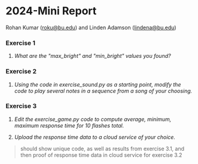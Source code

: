 

# 2024-Mini Report
Rohan Kumar (roku@bu.edu) and Linden Adamson (lindena@bu.edu)


### Exercise 1

1. *What are the "max_bright" and "min_bright" values you found?*

### Exercise 2

1. *Using the code in exercise_sound.py as a starting point, modify the code to play several notes in a sequence from a song of your choosing.*

### Exercise 3

1. *Edit the exercise_game.py code to compute average, minimum, maximum response time for 10 flashes total.*

2. *Upload the response time data to a cloud service of your choice.*

> should show unique code, as well as results from exercise 3.1, and then proof of response time data in cloud service for exercise 3.2